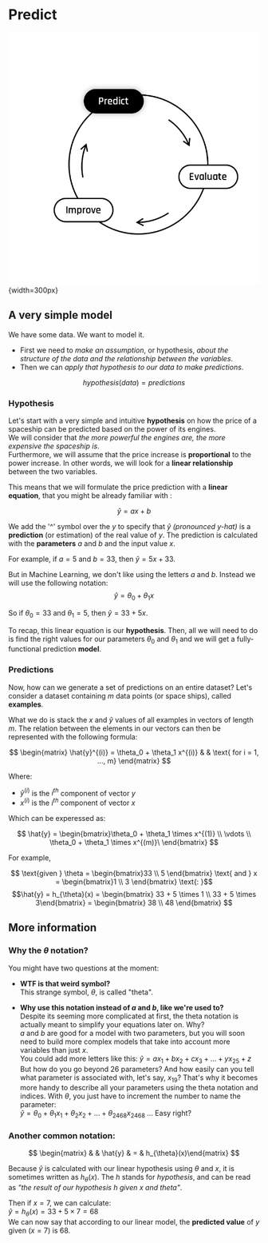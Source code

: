 # Predict 

![cycle_predict](../assets/Predict.png){width=300px}

## A very simple model

We have some data.   We want to model it.  
* First we need to *make an assumption*, or hypothesis, *about the structure of the data and the relationship between the variables*.  
* Then we can *apply that hypothesis to our data to make predictions*. 

$$
hypothesis(data) = predictions
$$

### Hypothesis
Let's start with a very simple and intuitive **hypothesis** on how the price of a spaceship can be predicted based on the power of its engines.  
We will consider that *the more powerful the engines are, the more expensive the spaceship is*.  
Furthermore, we will assume that the price increase is **proportional** to the power increase. In other words, we will look for a **linear relationship** between the two variables.

This means that we will formulate the price prediction with a **linear equation**, that you might be already familiar with :  

$$
\hat{y} = ax + b
$$

We add the '^' symbol over the $y$ to specify that $\hat{y}$ *(pronounced y-hat)* is a **prediction** (or estimation) of the real value of $y$. The prediction is calculated with the **parameters** $a$ and $b$ and the input value $x$.  

For example, if $a = 5$ and $b = 33$, then $\hat{y} = 5x + 33$.  

But in Machine Learning, we don't like using the letters $a$ and $b$. Instead we will use the following notation: 
$$\hat{y} = \theta_0 + \theta_1 x$$  

So if $\theta_0 = 33$ and $\theta_1 = 5$, then $\hat{y} = 33+ 5x$.    

To recap, this linear equation is our **hypothesis**. Then, all we will need to do is find the right values for our parameters $\theta_0$ and $\theta_1$ and we will get a fully-functional prediction **model**. 

### Predictions
Now, how can we generate a set of predictions on an entire dataset? Let's consider a dataset containing $m$ data points (or space ships), called **examples**.  

What we do is stack the $x$ and $\hat{y}$ values of all examples in vectors of length $m$. The relation between the elements in our vectors can then be represented with the following formula:  

$$
\begin{matrix}
\hat{y}^{(i)} = \theta_0 + \theta_1 x^{(i)} & & \text{ for i = 1, ..., m}
\end{matrix}
$$  

Where:
- $\hat{y}^{(i)}$ is the $i^{th}$ component of vector $y$
- $x^{(i)}$ is the $i^{th}$ component of vector $x$   

Which can be experessed as:  

$$
\hat{y} = \begin{bmatrix}\theta_0 + \theta_1 \times x^{(1)} \\ \vdots \\  \theta_0 + \theta_1 \times x^{(m)}\ \end{bmatrix}
$$  

For example,

$$
\text{given } \theta = \begin{bmatrix}33 \\ 5 \end{bmatrix} \text{ and } x = \begin{bmatrix}1 \\ 3 \end{bmatrix} \text{: }$$
$$\hat{y} = h_{\theta}(x) = \begin{bmatrix} 33 +  5 \times 1 \\ 33 + 5 \times 3\end{bmatrix}  = \begin{bmatrix} 38 \\ 48 \end{bmatrix} 
$$    


## More information

### Why the $\theta$ notation?

You might have two questions at the moment:  
- **WTF is that weird  symbol?**  
This strange symbol, $\theta$, is called "theta".  

- **Why use this notation instead of $a$ and $b$, like we're used to?**   
Despite its seeming more complicated at first, the theta notation is actually meant to simplify your equations later on. Why?  
$a$ and $b$ are good for a model with two parameters, but you will soon need to build more complex models that take into account more variables than just $x$.  
You could add more letters like this:  $\hat{y} = ax_1 + bx_2 + cx_3 + ... + yx_{25} + z$  
But how do you go beyond 26 parameters? And how easily can you tell what parameter is associated with, let's say, $x_{19}$? That's why it becomes more handy to describe all your parameters using the theta notation and indices.
With $\theta$, you just have to increment the number to name the parameter:  
$\hat{y} = \theta_0 + \theta_1 x_1 + \theta_2 x_2 + ... + \theta_{2468} x_{2468}$ ... Easy right?  


### Another common notation: 

$$
\begin{matrix} & & \hat{y} & = & h_{\theta}(x)\end{matrix}
$$

Because $\hat{y}$ is calculated with our linear hypothesis using $\theta$ and $x$, it is sometimes written as $h_{\theta}(x)$.
The $h$ stands for *hypothesis*, and can be read as *"the result of our hypothesis h given x and theta"*.  

Then if $x = 7$, we can calculate:  
$\hat{y} = h_{\theta}(x) = 33 + 5 \times 7 = 68$  
We can now say that according to our linear model, the **predicted value** of $y$ given ($x = 7$) is 68. 
